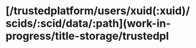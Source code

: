 # \[/trustedplatform/users/xuid\(:xuid\)/scids/:scid/data/:path\]\(work-in-progress/title-storage/trustedpl

